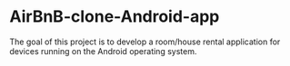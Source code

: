 # AirBnB-clone-Android-app
The goal of this project is to develop a room/house rental application for devices running on the Android operating system.
